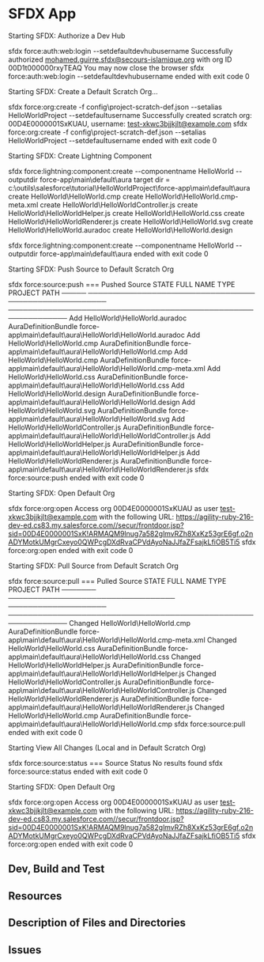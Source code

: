 # SFDX  App
Starting SFDX: Authorize a Dev Hub

sfdx force:auth:web:login --setdefaultdevhubusername
Successfully authorized mohamed.guirre.sfdx@secours-islamique.org with org ID 00D1t000000rxyTEAQ
You may now close the browser
sfdx force:auth:web:login --setdefaultdevhubusername ended with exit code 0

Starting SFDX: Create a Default Scratch Org...

sfdx force:org:create -f config\project-scratch-def.json --setalias HelloWorldProject --setdefaultusername
Successfully created scratch org: 00D4E0000001SxKUAU, username: test-xkwc3bjjkjlt@example.com
sfdx force:org:create -f config\project-scratch-def.json --setalias HelloWorldProject --setdefaultusername ended with exit code 0

Starting SFDX: Create Lightning Component

sfdx force:lightning:component:create --componentname HelloWorld --outputdir force-app\main\default\aura
target dir = c:\outils\salesforce\tutorial\HelloWorldProject\force-app\main\default\aura
   create HelloWorld\HelloWorld.cmp
   create HelloWorld\HelloWorld.cmp-meta.xml
   create HelloWorld\HelloWorldController.js
   create HelloWorld\HelloWorldHelper.js
   create HelloWorld\HelloWorld.css
   create HelloWorld\HelloWorldRenderer.js
   create HelloWorld\HelloWorld.svg
   create HelloWorld\HelloWorld.auradoc
   create HelloWorld\HelloWorld.design

sfdx force:lightning:component:create --componentname HelloWorld --outputdir force-app\main\default\aura ended with exit code 0

Starting SFDX: Push Source to Default Scratch Org

sfdx force:source:push
=== Pushed Source
STATE  FULL NAME                           TYPE                  PROJECT PATH
─────  ──────────────────────────────────  ────────────────────  ──────────────────────────────────────────────────────────────
Add    HelloWorld\HelloWorld.auradoc       AuraDefinitionBundle  force-app\main\default\aura\HelloWorld\HelloWorld.auradoc
Add    HelloWorld\HelloWorld.cmp           AuraDefinitionBundle  force-app\main\default\aura\HelloWorld\HelloWorld.cmp
Add    HelloWorld\HelloWorld.cmp           AuraDefinitionBundle  force-app\main\default\aura\HelloWorld\HelloWorld.cmp-meta.xml
Add    HelloWorld\HelloWorld.css           AuraDefinitionBundle  force-app\main\default\aura\HelloWorld\HelloWorld.css
Add    HelloWorld\HelloWorld.design        AuraDefinitionBundle  force-app\main\default\aura\HelloWorld\HelloWorld.design
Add    HelloWorld\HelloWorld.svg           AuraDefinitionBundle  force-app\main\default\aura\HelloWorld\HelloWorld.svg
Add    HelloWorld\HelloWorldController.js  AuraDefinitionBundle  force-app\main\default\aura\HelloWorld\HelloWorldController.js
Add    HelloWorld\HelloWorldHelper.js      AuraDefinitionBundle  force-app\main\default\aura\HelloWorld\HelloWorldHelper.js
Add    HelloWorld\HelloWorldRenderer.js    AuraDefinitionBundle  force-app\main\default\aura\HelloWorld\HelloWorldRenderer.js
sfdx force:source:push ended with exit code 0

Starting SFDX: Open Default Org

sfdx force:org:open
Access org 00D4E0000001SxKUAU as user test-xkwc3bjjkjlt@example.com with the following URL: https://agility-ruby-216-dev-ed.cs83.my.salesforce.com//secur/frontdoor.jsp?sid=00D4E0000001SxK!ARMAQM9lnug7a582glmvRZh8XxKz53grE6gf.o2nADYMotkUMgrCxeyo0QWPcgDXdRvaCPVdAyoNaJJfaZFsajkLfiOB5Ti5
sfdx force:org:open ended with exit code 0

Starting SFDX: Pull Source from Default Scratch Org

sfdx force:source:pull
=== Pulled Source
STATE    FULL NAME                           TYPE                  PROJECT PATH
───────  ──────────────────────────────────  ────────────────────  ──────────────────────────────────────────────────────────────
Changed  HelloWorld\HelloWorld.cmp           AuraDefinitionBundle  force-app\main\default\aura\HelloWorld\HelloWorld.cmp-meta.xml
Changed  HelloWorld\HelloWorld.css           AuraDefinitionBundle  force-app\main\default\aura\HelloWorld\HelloWorld.css
Changed  HelloWorld\HelloWorldHelper.js      AuraDefinitionBundle  force-app\main\default\aura\HelloWorld\HelloWorldHelper.js
Changed  HelloWorld\HelloWorldController.js  AuraDefinitionBundle  force-app\main\default\aura\HelloWorld\HelloWorldController.js
Changed  HelloWorld\HelloWorldRenderer.js    AuraDefinitionBundle  force-app\main\default\aura\HelloWorld\HelloWorldRenderer.js
Changed  HelloWorld\HelloWorld.cmp           AuraDefinitionBundle  force-app\main\default\aura\HelloWorld\HelloWorld.cmp
sfdx force:source:pull ended with exit code 0

Starting View All Changes (Local and in Default Scratch Org)

sfdx force:source:status
=== Source Status
No results found
sfdx force:source:status ended with exit code 0

Starting SFDX: Open Default Org

sfdx force:org:open
Access org 00D4E0000001SxKUAU as user test-xkwc3bjjkjlt@example.com with the following URL: https://agility-ruby-216-dev-ed.cs83.my.salesforce.com//secur/frontdoor.jsp?sid=00D4E0000001SxK!ARMAQM9lnug7a582glmvRZh8XxKz53grE6gf.o2nADYMotkUMgrCxeyo0QWPcgDXdRvaCPVdAyoNaJJfaZFsajkLfiOB5Ti5
sfdx force:org:open ended with exit code 0



## Dev, Build and Test


## Resources


## Description of Files and Directories


## Issues


